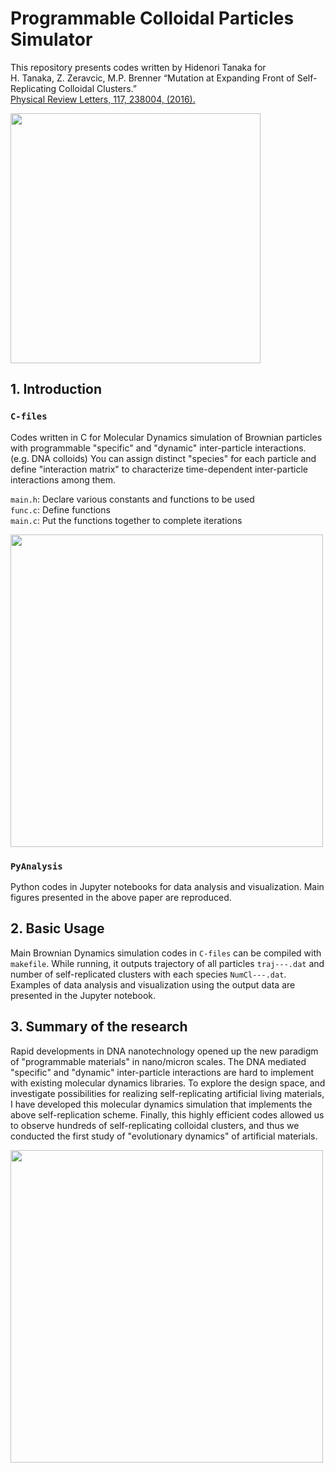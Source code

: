 # Programmable Colloidal Particles Simulator
This repository presents codes written by Hidenori Tanaka for     
H. Tanaka, Z. Zeravcic, M.P. Brenner “Mutation at Expanding Front of Self-Replicating Colloidal Clusters.”     
[Physical Review Letters, 117, 238004, (2016).](https://journals.aps.org/prl/abstract/10.1103/PhysRevLett.117.238004)

<img src="https://github.com/hidetana18/Programmable-Colloidal-Particles-Simulator/blob/master/Images/repli.gif" width="400">

## 1. Introduction

### `C-files`

Codes written in C for Molecular Dynamics simulation of Brownian particles with programmable "specific" and "dynamic" inter-particle interactions. (e.g. DNA colloids) You can assign distinct "species" for each particle and define "interaction matrix" to characterize time-dependent inter-particle interactions among them.   

`main.h`: Declare various constants and functions to be used   
`func.c`: Define functions   
`main.c`: Put the functions together to complete iterations 

<img src="https://github.com/hidetana18/Programmable-Colloidal-Particles-Simulator/blob/master/Images/SelfRepScheme.jpeg" width="500">


### `PyAnalysis`

Python codes in Jupyter notebooks for data analysis and visualization. 
Main figures presented in the above paper are reproduced.


## 2. Basic Usage
Main Brownian Dynamics simulation codes in `C-files` can be compiled with `makefile`.
While running, it outputs trajectory of all particles `traj---.dat` and number of self-replicated clusters with each species `NumCl---.dat`. Examples of data analysis and visualization using the output data are presented in the Jupyter notebook.



## 3. Summary of the research
Rapid developments in DNA nanotechnology opened up the new paradigm of "programmable materials" in nano/micron scales. The  DNA mediated "specific" and "dynamic" inter-particle interactions are hard to implement with existing molecular dynamics libraries. To explore the design space, and investigate possibilities for realizing self-replicating artificial living materials, I have developed this molecular dynamics simulation that implements the above self-replication scheme. Finally, this highly efficient codes allowed us to observe hundreds of self-replicating colloidal clusters, and thus we conducted the first study of "evolutionary dynamics" of artificial materials.

<img src="https://github.com/hidetana18/Programmable-Colloidal-Particles-Simulator/blob/master/Images/Col_meet_Bac.001.jpeg" width="500">


